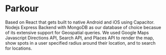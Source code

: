 # Parkour
Based on React that gets built to native Android and iOS using Capacitor. Nodejs Express Backend with MongoDB as our database of choice becasue of its extensive support for Geospatial queries. We used Google Maps Javascript Directions API, Search API, and Places API to render the map, show spots in a user specified radius around their location, and to search for locations. 
